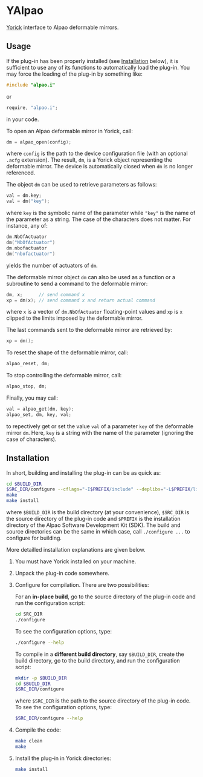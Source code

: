 # YAlpao

[Yorick](http://github.com/LLNL/yorick/) interface to Alpao deformable mirrors.


## Usage

If the plug-in has been properly installed (see [Installation](#installation)
below), it is sufficient to use any of its functions to automatically load the
plug-in.  You may force the loading of the plug-in by something like:

```cpp
#include "alpao.i"
```

or

```cpp
require, "alpao.i";
```

in your code.

To open an Alpao deformable mirror in Yorick, call:

```cpp
dm = alpao_open(config);
```

where `config` is the path to the device configuration file (with an optional
`.acfg` extension).  The result, `dm`, is a Yorick object representing the
deformable mirror.  The device is automatically closed when `dm` is no longer
referenced.

The object `dm` can be used to retrieve parameters as follows:

```cpp
val = dm.key;
val = dm("key");
```

where `key` is the symbolic name of the parameter while `"key"` is the name of
the parameter as a string.  The case of the characters does not matter.  For
instance, any of:

```cpp
dm.NbOfActuator
dm("NbOfActuator")
dm.nbofactuator
dm("nbofactuator")
```

yields the number of actuators of `dm`.

The deformable mirror object `dm` can also be used as a function or a
subroutine to send a command to the deformable mirror:

```cpp
dm, x;      // send command x
xp = dm(x); // send command x and return actual command
```

where `x` is a vector of `dm.NbOfActuator` floating-point values and `xp` is
`x` clipped to the limits imposed by the deformable mirror.

The last commands sent to the deformable mirror are retrieved by:

```cpp
xp = dm();
```

To reset the shape of the deformable mirror, call:

```cpp
alpao_reset, dm;
```

To stop controlling the deformable mirror, call:

```cpp
alpao_stop, dm;
```

Finally, you may call:

```cpp
val = alpao_get(dm, key);
alpao_set, dm, key, val;
```

to repectively get or set the value `val` of a parameter `key` of the
deformable mirror `dm`.  Here, `key` is a string with the name of the parameter
(ignoring the case of characters).


## Installation

In short, building and installing the plug-in can be as quick as:

```sh
cd $BUILD_DIR
$SRC_DIR/configure --cflags="-I$PREFIX/include" --deplibs="-L$PREFIX/lib64 -lasdk"
make
make install
```

where `$BUILD_DIR` is the build directory (at your convenience), `$SRC_DIR` is
the source directory of the plug-in code and `$PREFIX` is the installation
directory of the Alpao Software Development Kit (SDK).  The build and source
directories can be the same in which case, call `./configure ...` to configure
for building.

More detailled installation explanations are given below.

1. You must have Yorick installed on your machine.

2. Unpack the plug-in code somewhere.

3. Configure for compilation.  There are two possibilities:

   For an **in-place build**, go to the source directory of the plug-in code
   and run the configuration script:
   ```sh
   cd SRC_DIR
   ./configure
   ```
   To see the configuration options, type:
   ```sh
   ./configure --help
   ```

   To compile in a **different build directory**, say `$BUILD_DIR`, create the
   build directory, go to the build directory, and run the configuration
   script:
   ```sh
   mkdir -p $BUILD_DIR
   cd $BUILD_DIR
   $SRC_DIR/configure
   ```
   where `$SRC_DIR` is the path to the source directory of the plug-in code.
   To see the configuration options, type:
   ```sh
   $SRC_DIR/configure --help
   ```

4. Compile the code:
   ```sh
   make clean
   make
   ```

5. Install the plug-in in Yorick directories:
   ```sh
   make install
   ```
